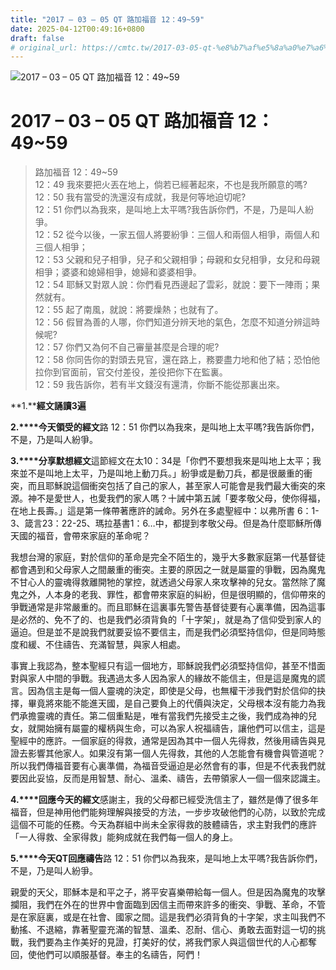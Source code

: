 ```yaml
---
title: "2017 – 03 – 05 QT 路加福音 12：49~59"
date: 2025-04-12T00:49:16+0800
draft: false
# original_url: https://cmtc.tw/2017-03-05-qt-%e8%b7%af%e5%8a%a0%e7%a6%8f%e9%9f%b3-12%ef%bc%9a4959
---
```


![2017 – 03 – 05 QT 路加福音 12：49~59](/images/qt.jpg   "2017 – 03 – 05 QT 路加福音 12：49~59")

# 2017 – 03 – 05 QT 路加福音 12：49~59

> 路加福音 12：49~59  
> 12：49 我來要把火丟在地上，倘若已經著起來，不也是我所願意的嗎?  
> 12：50 我有當受的洗還沒有成就，我是何等地迫切呢?  
> 12：51 你們以為我來，是叫地上太平嗎?我告訴你們，不是，乃是叫人紛爭。  
> 12：52 從今以後，一家五個人將要紛爭：三個人和兩個人相爭，兩個人和三個人相爭；  
> 12：53 父親和兒子相爭，兒子和父親相爭；母親和女兒相爭，女兒和母親相爭；婆婆和媳婦相爭，媳婦和婆婆相爭。  
> 12：54 耶穌又對眾人說：你們看見西邊起了雲彩，就說：要下一陣雨；果然就有。  
> 12：55 起了南風，就說：將要燥熱；也就有了。  
> 12：56 假冒為善的人哪，你們知道分辨天地的氣色，怎麼不知道分辨這時候呢?  
> 12：57 你們又為何不自己審量甚麼是合理的呢?  
> 12：58 你同告你的對頭去見官，還在路上，務要盡力地和他了結；恐怕他拉你到官面前，官交付差役，差役把你下在監裏。  
> 12：59 我告訴你，若有半文錢沒有還清，你斷不能從那裏出來。

**1.****經文誦讀3遍**

**2.****今天領受的經文**路 12：51 你們以為我來，是叫地上太平嗎?我告訴你們，不是，乃是叫人紛爭。

**3.****分享默想經文**這節經文在太10：34是「你們不要想我來是叫地上太平；我來並不是叫地上太平，乃是叫地上動刀兵。」紛爭或是動刀兵，都是很嚴重的衝突，而且耶穌說這個衝突包括了自己的家人，甚至家人可能會是我們最大衝突的來源。神不是愛世人，也愛我們的家人嗎？十誡中第五誡「要孝敬父母，使你得福，在地上長壽。」這是第一條帶著應許的誡命。另外在多處聖經中：以弗所書 6：1-3、箴言23：22-25、瑪拉基書1：6…中，都提到孝敬父母。但是為什麼耶穌所傳天國的福音，會帶來家庭的革命呢？

我想台灣的家庭，對於信仰的革命是完全不陌生的，幾乎大多數家庭第一代基督徒都會遇到和父母家人之間嚴重的衝突。主要的原因之一就是屬靈的爭戰，因為魔鬼不甘心人的靈魂得救離開牠的掌控，就透過父母家人來攻擊神的兒女。當然除了魔鬼之外，人本身的老我、罪性，都會帶來家庭的糾紛，但是很明顯的，信仰帶來的爭戰通常是非常嚴重的。而且耶穌在這裏事先警告基督徒要有心裏準備，因為這事是必然的、免不了的、也是我們必須背負的「十字架」，就是為了信仰受到家人的逼迫。但是並不是說我們就要妥協不要信主，而是我們必須堅持信仰，但是同時態度和緩、不住禱告、充滿智慧，與家人相處。

事實上我認為，整本聖經只有這一個地方，耶穌說我們必須堅持信仰，甚至不惜面對與家人中間的爭戰。我遇過太多人因為家人的緣故不能信主，但是這是魔鬼的謊言。因為信主是每一個人靈魂的決定，即使是父母，也無權干涉我們對於信仰的抉擇，畢竟將來能不能進天國，是自己要負上的代價與決定，父母根本沒有能力為我們承擔靈魂的責任。第二個重點是，唯有當我們先接受主之後，我們成為神的兒女，就開始擁有屬靈的權柄與生命，可以為家人祝福禱告，讓他們可以信主，這是聖經中的應許。一個家庭的得救，通常是因為其中一個人先得救，然後用禱告與見證去影響其他家人。如果沒有第一個人先得救，其他的人怎能會有機會與管道呢？所以我們傳福音要有心裏準備，為福音受逼迫是必然會有的事，但是不代表我們就要因此妥協，反而是用智慧、耐心、溫柔、禱告，去帶領家人一個一個來認識主。

**4.****回應今天的經文**感謝主，我的父母都已經受洗信主了，雖然是傳了很多年福音，但是神用他們能夠理解與接受的方法，一步步攻破他們的心防，以致於完成這個不可能的任務。今天為群組中尚未全家得救的肢體禱告，求主對我們的應許「一人得救、全家得救」能夠成就在我們每一個人的身上。

**5.****今天QT回應禱告**路 12：51 你們以為我來，是叫地上太平嗎?我告訴你們，不是，乃是叫人紛爭。

親愛的天父，耶穌本是和平之子，將平安喜樂帶給每一個人。但是因為魔鬼的攻擊攔阻，我們在外在的世界中會面臨到因信主而帶來許多的衝突、爭戰、革命，不管是在家庭裏，或是在社會、國家之間。這是我們必須背負的十字架，求主叫我們不動搖、不退縮，靠著聖靈充滿的智慧、溫柔、忍耐、信心、勇敢去面對這一切的挑戰，我們要為主作美好的見證，打美好的仗，將我們家人與這個世代的人心都奪回，使他們可以順服基督。奉主的名禱告，阿們！
